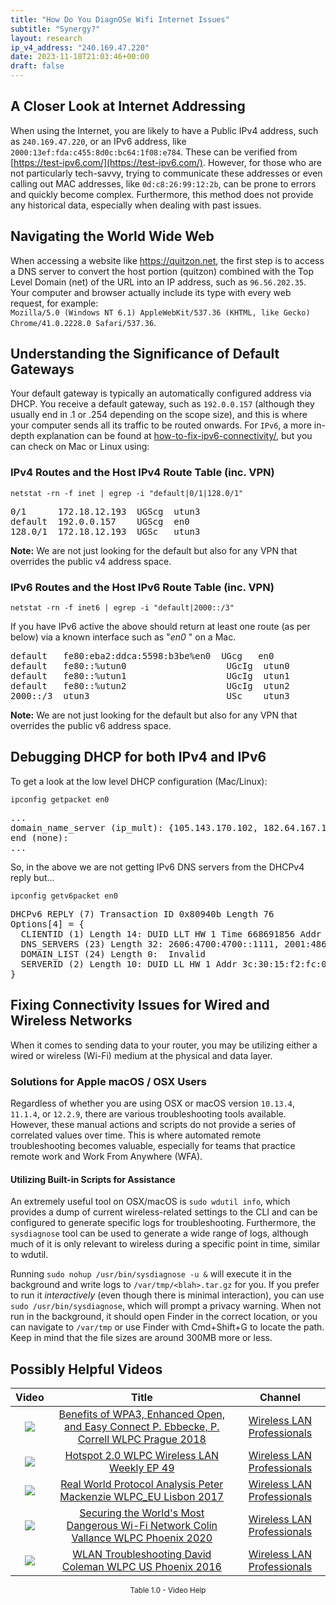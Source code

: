 ```yaml
---
title: "How Do You DiagnOSe Wifi Internet Issues"
subtitle: "Synergy?"
layout: research
ip_v4_address: "240.169.47.220"
date: 2023-11-18T21:03:46+00:00
draft: false
---
```


## A Closer Look at Internet Addressing

When using the Internet, you are likely to have a Public IPv4 address, such as ```240.169.47.220```, or an IPv6 address, like ```2000:13ef:fda:c455:8d0c:bc64:1f08:e784```. These can be verified from [https://test-ipv6.com/](https://test-ipv6.com/). However, for those who are not particularly tech-savvy, trying to communicate these addresses or even calling out MAC addresses, like ```0d:c8:26:99:12:2b```, can be prone to errors and quickly become complex. Furthermore, this method does not provide any historical data, especially when dealing with past issues.
## Navigating the World Wide Web

When accessing a website like https://quitzon.net, the first step is to access a DNS server to convert the host portion (quitzon) combined with the Top Level Domain (net) of the URL into an IP address, such as ```96.56.202.35```. Your computer and browser actually include its type with every web request, for example: <br>```Mozilla/5.0 (Windows NT 6.1) AppleWebKit/537.36 (KHTML, like Gecko) Chrome/41.0.2228.0 Safari/537.36```.
## Understanding the Significance of Default Gateways

Your default gateway is typically an automatically configured address via DHCP. You receive a default gateway, such as ```192.0.0.157``` (although they usually end in .1 or .254 depending on the scope size), and this is where your computer sends all its traffic to be routed onwards. For ```IPv6```, a more in-depth explanation can be found at [how-to-fix-ipv6-connectivity/](/blog/how-to-fix-ipv6-connectivity/), but you can check on Mac or Linux using: <br>
### IPv4 Routes and the Host IPv4 Route Table (inc. VPN)
```netstat -rn -f inet | egrep -i "default|0/1|128.0/1"```

<pre>
0/1      172.18.12.193  UGScg  utun3
default  192.0.0.157    UGScg  en0
128.0/1  172.18.12.193  UGSc   utun3</pre>

**Note:** We are not just looking for the default but also for any VPN that overrides the public v4 address space.

### IPv6 Routes and the Host IPv6 Route Table (inc. VPN)
```netstat -rn -f inet6 | egrep -i "default|2000::/3"```

If you have IPv6 active the above should return at least one route (as per below) via a known interface such as "_en0_ " on a Mac. 

<pre>
default   fe80:eba2:ddca:5598:b3be%en0  UGcg   en0
default   fe80::%utun0                   UGcIg  utun0
default   fe80::%utun1                   UGcIg  utun1
default   fe80::%utun2                   UGcIg  utun2
2000::/3  utun3                          USc    utun3</pre>

**Note:** We are not just looking for the default but also for any VPN that overrides the public v6 address space.
<br>

## Debugging DHCP for both IPv4 and IPv6

To get a look at the low level DHCP configuration (Mac/Linux): 

```ipconfig getpacket en0```

<pre>
...
domain_name_server (ip_mult): {105.143.170.102, 182.64.167.104}
end (none):
...</pre>

So, in the above we are not getting IPv6 DNS servers from the DHCPv4 reply but...

```ipconfig getv6packet en0```

<pre>
DHCPv6 REPLY (7) Transaction ID 0x80940b Length 76
Options[4] = {
  CLIENTID (1) Length 14: DUID LLT HW 1 Time 668691856 Addr 0d:c8:26:99:12:2b
  DNS_SERVERS (23) Length 32: 2606:4700:4700::1111, 2001:4860:4860::8844
  DOMAIN_LIST (24) Length 0:  Invalid
  SERVERID (2) Length 10: DUID LL HW 1 Addr 3c:30:15:f2:fc:0c
}</pre>




## Fixing Connectivity Issues for Wired and Wireless Networks

When it comes to sending data to your router, you may be utilizing either a wired or wireless (Wi-Fi) medium at the physical and data layer.
### Solutions for Apple macOS / OSX Users
Regardless of whether you are using OSX or macOS version ```10.13.4```, ```11.1.4```, or ```12.2.9```, there are various troubleshooting tools available. However, these manual actions and scripts do not provide a series of correlated values over time. This is where automated remote troubleshooting becomes valuable, especially for teams that practice remote work and Work From Anywhere (WFA).
#### Utilizing Built-in Scripts for Assistance
An extremely useful tool on OSX/macOS is ```sudo wdutil info```, which provides a dump of current wireless-related settings to the CLI and can be configured to generate specific logs for troubleshooting. Furthermore, the ```sysdiagnose``` tool can be used to generate a wide range of logs, although much of it is only relevant to wireless during a specific point in time, similar to wdutil.

Running ```sudo nohup /usr/bin/sysdiagnose -u &``` will execute it in the background and write logs to ```/var/tmp/<blah>.tar.gz``` for you. If you prefer to run it *interactively* (even though there is minimal interaction), you can use<br>```sudo /usr/bin/sysdiagnose```, which will prompt a privacy warning. When not run in the background, it should open Finder in the correct location, or you can navigate to ```/var/tmp``` or use Finder with Cmd+Shift+G to locate the path. Keep in mind that the file sizes are around 300MB more or less.
## Possibly Helpful Videos

<link href="/plugins/lity/css/lity.min.css" rel="stylesheet">
<script src="/plugins/lity/js/lity.min.js"></script>
<div class="table1-start"></div>

|Video | Title | Channel |
| :---: | :---: | :---: |
|<a href="https://www.youtube.com/watch?v=r9oXNxgAKhM" data-lity><img src="https://i.ytimg.com/vi/r9oXNxgAKhM/default.jpg" class="img-fluid"></a>|<a href="https://www.youtube.com/watch?v=r9oXNxgAKhM" data-lity>Benefits of WPA3, Enhanced Open, and Easy Connect   P. Ebbecke, P. Correll   WLPC Prague 2018</a>|<a target="_blank" href="https://www.youtube.com/channel/UCIzBSS46vcqhwmBZ7ZpY-yg" >Wireless LAN Professionals</a>|
|<a href="https://www.youtube.com/watch?v=rjE-BEVlS-0" data-lity><img src="https://i.ytimg.com/vi/rjE-BEVlS-0/default.jpg" class="img-fluid"></a>|<a href="https://www.youtube.com/watch?v=rjE-BEVlS-0" data-lity>Hotspot 2.0   WLPC Wireless LAN Weekly EP 49</a>|<a target="_blank" href="https://www.youtube.com/channel/UCIzBSS46vcqhwmBZ7ZpY-yg" >Wireless LAN Professionals</a>|
|<a href="https://www.youtube.com/watch?v=npVezI4l7tA" data-lity><img src="https://i.ytimg.com/vi/npVezI4l7tA/default.jpg" class="img-fluid"></a>|<a href="https://www.youtube.com/watch?v=npVezI4l7tA" data-lity>Real World Protocol Analysis   Peter Mackenzie   WLPC_EU Lisbon 2017</a>|<a target="_blank" href="https://www.youtube.com/channel/UCIzBSS46vcqhwmBZ7ZpY-yg" >Wireless LAN Professionals</a>|
|<a href="https://www.youtube.com/watch?v=hZ2RBmOz8RE" data-lity><img src="https://i.ytimg.com/vi/hZ2RBmOz8RE/default.jpg" class="img-fluid"></a>|<a href="https://www.youtube.com/watch?v=hZ2RBmOz8RE" data-lity>Securing the World&#39;s Most Dangerous Wi-Fi Network   Colin Vallance   WLPC Phoenix 2020</a>|<a target="_blank" href="https://www.youtube.com/channel/UCIzBSS46vcqhwmBZ7ZpY-yg" >Wireless LAN Professionals</a>|
|<a href="https://www.youtube.com/watch?v=5nvwM3bDvbY" data-lity><img src="https://i.ytimg.com/vi/5nvwM3bDvbY/default.jpg" class="img-fluid"></a>|<a href="https://www.youtube.com/watch?v=5nvwM3bDvbY" data-lity>WLAN Troubleshooting   David Coleman   WLPC US Phoenix 2016</a>|<a target="_blank" href="https://www.youtube.com/channel/UCIzBSS46vcqhwmBZ7ZpY-yg" >Wireless LAN Professionals</a>|

<center><small>Table 1.0 - Video Help</small></center>
 <br>
<div class="table1-end"></div>
<script type="text/javascript">
(function() {
    $('div.table1-start').nextUntil('div.table1-end', 'table').addClass('table thead-dark table-striped table-responsive rounded').attr('id', 't1');
    $('#t1').find('thead').addClass('thead-dark');
})();
</script>
